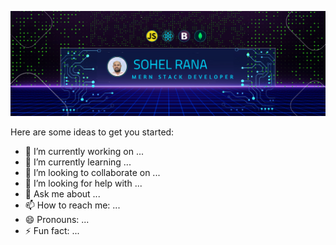 ![The San Juan Mountains are beautiful!](https://raw.githubusercontent.com/sohel5G/sohel5g/main/MERN%20Stack%20developer.png "San Juan Mountains")

Here are some ideas to get you started:

- 🔭 I’m currently working on ...
- 🌱 I’m currently learning ...
- 👯 I’m looking to collaborate on ...
- 🤔 I’m looking for help with ...
- 💬 Ask me about ...
- 📫 How to reach me: ...
- 😄 Pronouns: ...
- ⚡ Fun fact: ...

